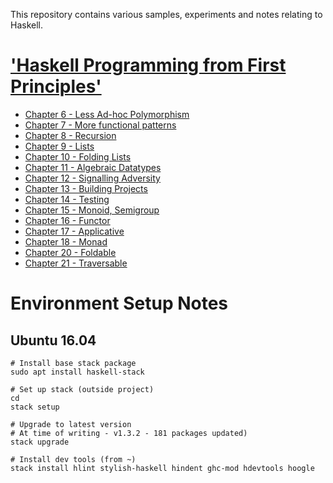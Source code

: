 This repository contains various samples, experiments and notes relating to Haskell.

# ['Haskell Programming from First Principles'](http://haskellbook.com)

- [Chapter 6 - Less Ad-hoc Polymorphism](app/programmingHaskell/chapter06/notes.md)
- [Chapter 7 - More functional patterns](app/programmingHaskell/chapter07/notes.md)
- [Chapter 8 - Recursion](app/programmingHaskell/chapter08/notes.md)
- [Chapter 9 - Lists](app/programmingHaskell/chapter09/notes.md)
- [Chapter 10 - Folding Lists](app/programmingHaskell/chapter10/notes.md)
- [Chapter 11 - Algebraic Datatypes](app/programmingHaskell/chapter11/notes.md)
- [Chapter 12 - Signalling Adversity](app/programmingHaskell/chapter12/notes.md)
- [Chapter 13 - Building Projects](app/programmingHaskell/chapter13/notes.md)
- [Chapter 14 - Testing](app/programmingHaskell/chapter14/notes.md)
- [Chapter 15 - Monoid, Semigroup](app/programmingHaskell/chapter15/notes.md)
- [Chapter 16 - Functor](app/programmingHaskell/chapter16/notes.md)
- [Chapter 17 - Applicative](app/programmingHaskell/chapter17/notes.md)
- [Chapter 18 - Monad](app/programmingHaskell/chapter18/notes.md)
- [Chapter 20 - Foldable](app/programmingHaskell/chapter20/notes.md)
- [Chapter 21 - Traversable](app/programmingHaskell/chapter21/notes.md)


# Environment Setup Notes

## Ubuntu 16.04
```
# Install base stack package
sudo apt install haskell-stack

# Set up stack (outside project)
cd
stack setup

# Upgrade to latest version
# At time of writing - v1.3.2 - 181 packages updated)
stack upgrade

# Install dev tools (from ~)
stack install hlint stylish-haskell hindent ghc-mod hdevtools hoogle
```
